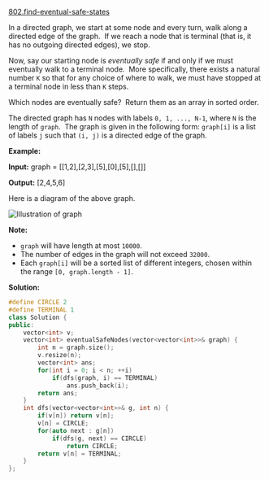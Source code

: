 [802.find-eventual-safe-states](https://leetcode.com/problems/find-eventual-safe-states/)  

In a directed graph, we start at some node and every turn, walk along a directed edge of the graph.  If we reach a node that is terminal (that is, it has no outgoing directed edges), we stop.

Now, say our starting node is _eventually safe_ if and only if we must eventually walk to a terminal node.  More specifically, there exists a natural number `K` so that for any choice of where to walk, we must have stopped at a terminal node in less than `K` steps.

Which nodes are eventually safe?  Return them as an array in sorted order.

The directed graph has `N` nodes with labels `0, 1, ..., N-1`, where `N` is the length of `graph`.  The graph is given in the following form: `graph[i]` is a list of labels `j` such that `(i, j)` is a directed edge of the graph.

  
**Example:**
  
**Input:** graph = \[\[1,2\],\[2,3\],\[5\],\[0\],\[5\],\[\],\[\]\]
  
**Output:** \[2,4,5,6\]
  
Here is a diagram of the above graph.
  

  

![Illustration of graph](https://s3-lc-upload.s3.amazonaws.com/uploads/2018/03/17/picture1.png)

**Note:**

*   `graph` will have length at most `10000`.
*   The number of edges in the graph will not exceed `32000`.
*   Each `graph[i]` will be a sorted list of different integers, chosen within the range `[0, graph.length - 1]`.  



**Solution:**  

```cpp
#define CIRCLE 2
#define TERMINAL 1
class Solution {
public:
    vector<int> v;
    vector<int> eventualSafeNodes(vector<vector<int>>& graph) {
        int n = graph.size();
        v.resize(n);
        vector<int> ans;
        for(int i = 0; i < n; ++i)
            if(dfs(graph, i) == TERMINAL)
                ans.push_back(i);
        return ans;
    }
    int dfs(vector<vector<int>>& g, int n) {
        if(v[n]) return v[n];
        v[n] = CIRCLE;
        for(auto next : g[n])
            if(dfs(g, next) == CIRCLE)
                return CIRCLE;
        return v[n] = TERMINAL;
    }
};
```
      